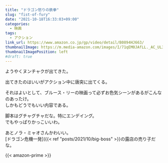 ```yaml
---
title: "ドラゴン怒りの鉄拳"
slug: "fist-of-fury"
date: "2021-10-18T16:33:03+09:00"
categories:
  - 映画
tags:
  - アクション
link_url: https://www.amazon.co.jp/gp/video/detail/B0894HJ663/
thumbnailImage: https://m.media-amazon.com/images/I/71qEM0JAfLL._AC_UL320_.jpg
thumbnailImagePosition: left
#draft: true
---
```

ようやくヌンチャクが出てきた。
<!--more-->
出てきたのはいいがアクション中に唐突に出てくる。

それはよいとして、ブルース・リーの映画って必ずお色気シーンがあるがこんなのあったけ。  
しかもどうでもいい内容である。

脚本はグチャグチャだな。特にエンデイング。  
でもやっぱりかっこいいわ。

あとノラ・ミャオさんかわいい。  
[ドラゴン危機一発]({{< ref "posts/2021/10/big-boss" >}}の露店の売り子だな。

{{< amazon-prime >}}
